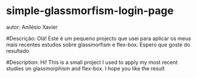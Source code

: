 # simple-glassmorfism-login-page
autor: Anilésio Xavier

#Descrição:
Olá! Este é um pequeno projecto que usei para aplicar os meus mais recentes estudos sobre glassmorfism e flex-box. Espero que goste do resultado

#Description:
Hi! This is a small project I used to apply my most recent studies on glassmorphism and flex-box. I hope you like the result
